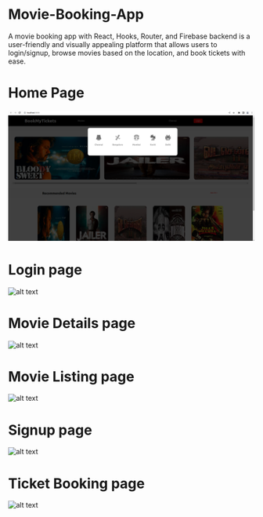 # Movie-Booking-App

A movie booking app with React, Hooks, Router, and Firebase backend is a user-friendly and visually appealing
platform that allows users to login/signup, browse movies based on the location, and book tickets with ease.

# Home Page

![alt text](https://github.com/Ramkumar9944/Movie-Booking-App/blob/main/Movie-Booking-App-Homepage.png)

# Login page

![alt text](https://github.com/Ramkumar9944/Movei-Booking-App/blob/main/Movie-Booking-App-Login.png)

# Movie Details page

![alt text](https://github.com/Ramkumar9944/Movei-Booking-App/blob/main/Movie-Booking-App-Movie-Details.png)

# Movie Listing page

![alt text](https://github.com/Ramkumar9944/Movei-Booking-App/blob/main/Movie-Booking-App-Movies-Listing.png)

# Signup page

![alt text](https://github.com/Ramkumar9944/Movei-Booking-App/blob/main/Movie-Booking-App-Movie-Signup.png)

# Ticket Booking page

![alt text](https://github.com/Ramkumar9944/Movei-Booking-App/blob/main/Movie-Booking-App-Ticket-Booking.png)

